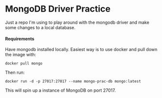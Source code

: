 # MongoDB Driver Practice
Just a repo I'm using to play around with the mongodb driver and make some changes to a local database.

#### Requirements
Have mongodb installed locally. Easiest way is to use docker and pull down the image with:

`docker pull mongo`

Then run: 

`docker run -d -p 27017:27017 --name mongo-prac-db mongo:latest`

This will spin up a instance of MongoDB on port 27017.